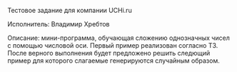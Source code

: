 Тестовое задание для компании UCHi.ru

Исполнитель: Владимир Хребтов

Описание: мини-программа, обучающая сложению однозначных чисел с помощью числовой оси. Первый пример реализован согласно ТЗ. После верного выполнения будет предложено решить следющий пример для которого слагаемые генерируются случайным образом.
